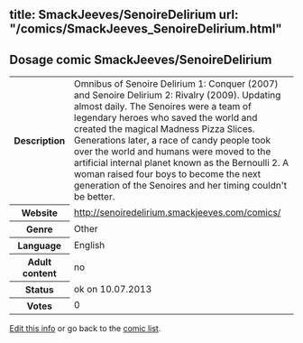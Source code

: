 title: SmackJeeves/SenoireDelirium
url: "/comics/SmackJeeves_SenoireDelirium.html"
---
Dosage comic SmackJeeves/SenoireDelirium
-----------------------------------------

<p id="msg"></p>
<script type="text/javascript">
if (window.location.search === '?edit_info_mail=sent_ok') {
  var elem = document.getElementById("msg");
  elem.innerHTML = 'Edited information sucessfully sent for review, which is usually done daily. Thanks!';
  elem.className = 'ok';
}
</script>
<table class="comicinfo">
<tr>
<th>Description</th><td>Omnibus of Senoire Delirium 1: Conquer (2007) and Senoire Delirium 2: Rivalry (2009). Updating almost daily. The Senoires were a team of legendary heroes who saved the world and created the magical Madness Pizza Slices. Generations later, a race of candy people took over the world and humans were moved to the artificial internal planet known as the Bernoulli 2. A woman raised four boys to become the next generation of the Senoires and her timing couldn't be better.</td>
</tr>
<tr>
<th>Website</th><td><a href="http://senoiredelirium.smackjeeves.com/comics/">http://senoiredelirium.smackjeeves.com/comics/</a></td>
</tr>
<tr>
<th>Genre</th><td>Other</td>
</tr>
<tr>
<th>Language</th><td>English</td>
</tr>
<tr>
<th>Adult content</th><td>no</td>
</tr>
<tr>
<th>Status</th><td>ok on 10.07.2013</td>
</tr>
<tr>
<th>Votes</th><td>0</td>
</tr>
</table>

[Edit this info](SmackJeeves_SenoireDelirium_edit.html) or go back to the [comic list](../comic-index.html).
